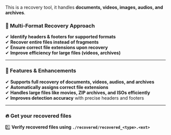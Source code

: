 This is a recovery tool, it handles **documents, videos, images, audios, and archives**.

### **📍 Multi-Format Recovery Approach**
✔ **Identify headers & footers for supported formats**  
✔ **Recover entire files instead of fragments**  
✔ **Ensure correct file extensions upon recovery**  
✔ **Improve efficiency for large files (videos, archives)**  

---

### **🚀 Features & Enhancements**
✔ **Supports full recovery of documents, videos, audios, and archives**  
✔ **Automatically assigns correct file extensions**  
✔ **Handles large files like movies, ZIP archives, and ISOs efficiently**  
✔ **Improves detection accuracy** with precise headers and footers  

---

### **🔥 Get your recovered files**
1️⃣ **Verify recovered files using `./recovered/recovered_<type>.<ext>`**  
